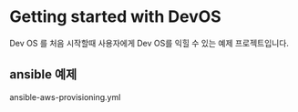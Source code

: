 # Getting started with DevOS

Dev OS 를 처음 시작할때 사용자에게 Dev OS를 익힐 수 있는 예제 프로젝트입니다.

## ansible 예제

ansible-aws-provisioning.yml


